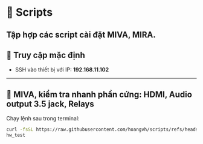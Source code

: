 # 📜 Scripts

Tập hợp các script cài đặt **MIVA**, **MIRA**.
---
## 🔑 Truy cập mặc định
- SSH vào thiết bị với IP: **192.168.11.102**
---
## 🚀 MIVA, kiểm tra nhanh phần cứng: HDMI, Audio output 3.5 jack, Relays
Chạy lệnh sau trong terminal:
```bash
curl -fsSL https://raw.githubusercontent.com/hoangvh/scripts/refs/heads/main/miva_hw_test -o /usr/local/bin/hw_test && chmod +x /usr/local/bin/hw_test
hw_test
